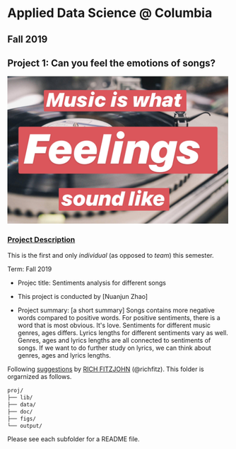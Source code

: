 # Applied Data Science @ Columbia
## Fall 2019
## Project 1:  Can you feel the emotions of songs?

<img src="figs/music.jpg" width="500">

### [Project Description](doc/Proj1_desc.md)
This is the first and only *individual* (as opposed to *team*) this semester. 

Term: Fall 2019

+ Projec title: Sentiments analysis for different songs
+ This project is conducted by [Nuanjun Zhao]

+ Project summary: [a short summary] Songs contains more negative words compared to positive words.  For positive sentiments, there is a word that is most obvious. It's love. Sentiments for different music genres, ages differs. Lyrics lengths for different sentiments vary as well. Genres, ages and lyrics lengths are all connected to sentiments of songs. If we want to do further study on lyrics, we can think about genres, ages and lyrics lengths.

Following [suggestions](http://nicercode.github.io/blog/2013-04-05-projects/) by [RICH FITZJOHN](http://nicercode.github.io/about/#Team) (@richfitz). This folder is orgarnized as follows.

```
proj/
├── lib/
├── data/
├── doc/
├── figs/
└── output/
```

Please see each subfolder for a README file.
